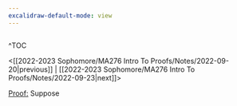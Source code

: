 ```yaml
---
excalidraw-default-mode: view
---
```



```toc

```

^TOC

<[[2022-2023 Sophomore/MA276 Intro To Proofs/Notes/2022-09-20|previous]] | [[2022-2023 Sophomore/MA276 Intro To Proofs/Notes/2022-09-23|next]]>

<u>Proof:</u> Suppose



